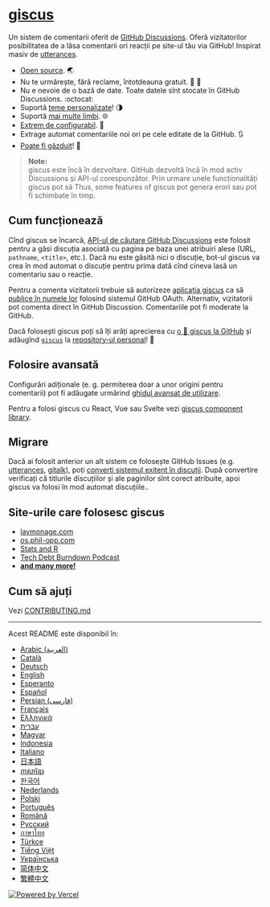 # [giscus][giscus]

Un sistem de comentarii oferit de [GitHub Discussions][discussions]. Oferă vizitatorilor posibilitatea de a lăsa comentarii ori reacții pe site-ul tău via GitHub! Inspirat masiv de [utterances][utterances].

- [Open source][repo]. 🌏
- Nu te urmărește, fără reclame, întotdeauna gratuit. 📡 🚫
- Nu e nevoie de o bază de date. Toate datele sînt stocate în GitHub Discussions. :octocat:
- Suportă [teme personalizate][creating-custom-themes]! 🌗
- Suportă [mai multe limbi][multiple-languages]. 🌐
- [Extrem de configurabil][advanced-usage]. 🔧
- Extrage automat comentariile noi ori pe cele editate de la GitHub. 🔃
- [Poate fi găzduit][self-hosting]! 🤳

> **Note:**\
> giscus este încă în dezvoltare. GitHub dezvoltă încă în mod activ Discussions și API-ul corespunzător. Prin urmare unele funcționalități giscus pot să Thus, some features of giscus pot genera erori sau pot fi schimbate în timp.

## Cum funcționează

Cînd giscus se încarcă, [API-ul de căutare GitHub Discussions][search-api] este folosit pentru a găsi discuția asociată cu pagina pe baza unei atribuiri alese (URL, `pathname`, `<title>`, etc.). Dacă nu este găsită nici o discuție, bot-ul giscus va crea în mod automat o discuție pentru prima dată cînd cineva lasă un comentariu sau o reacție.

Pentru a comenta vizitatorii trebuie să autorizeze [aplicația giscus][giscus-app] ca să [publice în numele lor][authorization] folosind sistemul GitHub OAuth. Alternativ, vizitatorii pot comenta direct în GitHub Discussion. Comentariile pot fi moderate la GitHub.

[giscus]: https://giscus.app/ro
[discussions]: https://docs.github.com/en/discussions
[utterances]: https://github.com/utterance/utterances
[repo]: https://github.com/giscus/giscus
[advanced-usage]: https://github.com/giscus/giscus/blob/main/ADVANCED-USAGE.md
[creating-custom-themes]: https://github.com/giscus/giscus/blob/main/ADVANCED-USAGE.md#data-theme
[multiple-languages]: https://github.com/giscus/giscus/blob/main/CONTRIBUTING.md#adding-localizations
[self-hosting]: https://github.com/giscus/giscus/blob/main/SELF-HOSTING.md
[search-api]: https://docs.github.com/en/graphql/guides/using-the-graphql-api-for-discussions#search
[giscus-app]: https://github.com/apps/giscus
[authorization]: https://docs.github.com/en/developers/apps/identifying-and-authorizing-users-for-github-apps

<!-- configuration -->

Dacă folosești giscus poți să îți arăți aprecierea cu [o 🌟 giscus la GitHub][repo] și adăugînd [`giscus`][giscus-topic] la [repository-ul personal][topic-howto]! 🎉

## Folosire avansată

Configurări adiționale (e. g. permiterea doar a unor origini pentru comentarii) pot fi adăugate urmărind [ghidul avansat de utilizare][advanced-usage].

Pentru a folosi giscus cu React, Vue sau Svelte vezi [giscus component library][giscus-component].

## Migrare

Dacă ai folosit anterior un alt sistem ce folosește GitHub Issues (e.g. [utterances][utterances], [gitalk][gitalk]), poți [converti sistemul exitent în discuții][convert]. După convertire verificați că titlurile discuțiilor și ale paginilor sînt corect atribuite, apoi giscus va folosi în mod automat discuțiile..

## Site-urile care folosesc giscus

- [laymonage.com][laymonage-website]
- [os.phil-opp.com][os-phil-opp]
- [Stats and R][statsandr]
- [Tech Debt Burndown Podcast][techdebtburndown]
- [**and many more!**][giscus-topic]

## Cum să ajuți

Vezi [CONTRIBUTING.md][contributing]

[giscus-component]: https://github.com/giscus/giscus-component
[repo]: https://github.com/giscus/giscus
[giscus-topic]: https://github.com/topics/giscus
[topic-howto]: https://docs.github.com/en/github/administering-a-repository/classifying-your-repository-with-topics
[advanced-usage]: https://github.com/giscus/giscus/blob/main/ADVANCED-USAGE.md
[utterances]: https://github.com/utterance/utterances
[gitalk]: https://github.com/gitalk/gitalk
[convert]: https://docs.github.com/en/discussions/managing-discussions-for-your-community/moderating-discussions#converting-an-issue-to-a-discussion
[laymonage-website]: https://laymonage.com/posts/giscus
[os-phil-opp]: https://os.phil-opp.com
[statsandr]: https://statsandr.com
[techdebtburndown]: https://techdebtburndown.com
[contributing]: https://github.com/giscus/giscus/blob/main/CONTRIBUTING.md

<!-- end -->

---

Acest README este disponibil în:

- [Arabic (العربية)](README.ar.md)
- [Català](README.ca.md)
- [Deutsch](README.de.md)
- [English](README.md)
- [Esperanto](README.eo.md)
- [Español](README.es.md)
- [Persian (فارسی)](README.fa.md)
- [Français](README.fr.md)
- [Ελληνικά](README.gr.md)
- [עברית](README.he.md)
- [Magyar](README.hu.md)
- [Indonesia](README.id.md)
- [Italiano](README.it.md)
- [日本語](README.ja.md)
- [ភាសាខ្មែរ](README.kh.md)
- [한국어](README.ko.md)
- [Nederlands](README.nl.md)
- [Polski](README.pl.md)
- [Português](README.pt.md)
- [Română](README.ro.md)
- [Русский](README.ru.md)
- [ภาษาไทย](README.th.md)
- [Türkçe](README.tr.md)
- [Tiếng Việt](README.vi.md)
- [Українська](README.uk.md)
- [简体中文](README.zh-CN.md)
- [繁體中文](README.zh-TW.md)

[![Powered by Vercel](public/powered-by-vercel.svg)][vercel]

[vercel]: https://vercel.com/?utm_source=giscus&utm_campaign=oss
